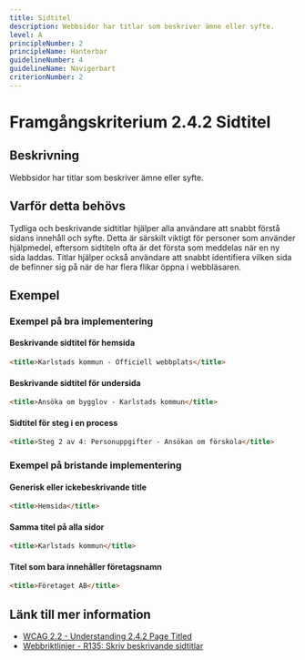 ```yaml
---
title: Sidtitel
description: Webbsidor har titlar som beskriver ämne eller syfte.
level: A
principleNumber: 2
principleName: Hanterbar
guidelineNumber: 4
guidelineName: Navigerbart
criterionNumber: 2
---
```


# Framgångskriterium 2.4.2 Sidtitel

## Beskrivning

Webbsidor har titlar som beskriver ämne eller syfte.

## Varför detta behövs

Tydliga och beskrivande sidtitlar hjälper alla användare att snabbt förstå sidans innehåll och syfte. Detta är särskilt viktigt för personer som använder hjälpmedel, eftersom sidtiteln ofta är det första som meddelas när en ny sida laddas. Titlar hjälper också användare att snabbt identifiera vilken sida de befinner sig på när de har flera flikar öppna i webbläsaren.

## Exempel

### Exempel på bra implementering

#### Beskrivande sidtitel för hemsida

```html
<title>Karlstads kommun - Officiell webbplats</title>
```

#### Beskrivande sidtitel för undersida

```html
<title>Ansöka om bygglov - Karlstads kommun</title>
```

#### Sidtitel för steg i en process

```html
<title>Steg 2 av 4: Personuppgifter - Ansökan om förskola</title>
```

### Exempel på bristande implementering

#### Generisk eller ickebeskrivande title

```html
<title>Hemsida</title>
```

#### Samma titel på alla sidor

```html
<title>Karlstads kommun</title>
```

#### Titel som bara innehåller företagsnamn

```html
<title>Företaget AB</title>
```

## Länk till mer information

- [WCAG 2.2 - Understanding 2.4.2 Page Titled](https://www.w3.org/WAI/WCAG22/Understanding/page-titled.html)
- [Webbriktlinjer - R135: Skriv beskrivande sidtitlar](https://www.digg.se/webbriktlinjer/alla-webbriktlinjer/skriv-beskrivande-sidtitlar)
